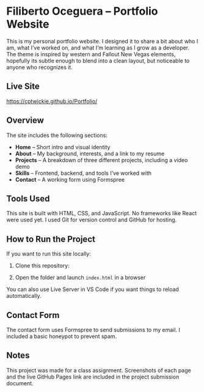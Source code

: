 # Filiberto Oceguera – Portfolio Website

This is my personal portfolio website. I designed it to share a bit about who I am, what I’ve worked on, and what I’m learning as I grow as a developer. The theme is inspired by western and Fallout New Vegas elements, hopefully its subtle enough to blend into a clean layout, but noticeable to anyone who recognizes it.

## Live Site

https://cptwickie.github.io/Portfolio/

## Overview

The site includes the following sections:

- **Home** – Short intro and visual identity
- **About** – My background, interests, and a link to my resume
- **Projects** – A breakdown of three different projects, including a video demo
- **Skills** – Frontend, backend, and tools I’ve worked with
- **Contact** – A working form using Formspree

## Tools Used

This site is built with HTML, CSS, and JavaScript. No frameworks like React were used yet. I used Git for version control and GitHub for hosting.

## How to Run the Project

If you want to run this site locally:

1. Clone this repository:

2. Open the folder and launch `index.html` in a browser

You can also use Live Server in VS Code if you want things to reload automatically.

## Contact Form

The contact form uses Formspree to send submissions to my email. I included a basic honeypot to prevent spam.

## Notes

This project was made for a class assignment. Screenshots of each page and the live GitHub Pages link are included in the project submission document.
